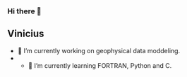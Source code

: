 ### Hi there 👋

## Vinicius

- 🔭 I’m currently working on geophysical data moddeling.
- - 🌱 I’m currently learning FORTRAN, Python and C.


<!--
**viconeves/viconeves** is a ✨ _special_ ✨ repository because its `README.md` (this file) appears on your GitHub profile.

Here are some ideas to get you started:

- 🔭 I’m currently working on ...
- 🌱 I’m currently learning ...
- 👯 I’m looking to collaborate on ...
- 🤔 I’m looking for help with ...
- 💬 Ask me about ...
- 📫 How to reach me: ...
- 😄 Pronouns: ...
- ⚡ Fun fact: ...
-->
